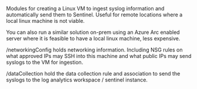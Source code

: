 Modules for creating a Linux VM to ingest syslog information and automatically send them to Sentinel. Useful for remote locations where a local linux machine is not viable.

You can also run a similar solution on-prem using an Azure Arc enabled server where it is feasible to have a local linux machine, less expensive.

/networkingConfig holds networking information. Including NSG rules on what approved IPs may SSH into this machine and what public IPs may send syslogs to the VM for ingestion.

/dataCollection hold the data collection rule and association to send the syslogs to the log analytics workspace / sentinel instance.
